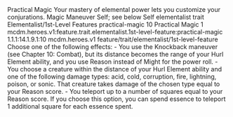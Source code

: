 <ability>
  <name>Practical Magic</name>
  <flavor>Your mastery of elemental power lets you customize your conjurations.</flavor>
  <keywords>
    <keyword>Magic</keyword>
  </keywords>
  <type>Maneuver</type>
  <distance>Self; see below</distance>
  <target>Self</target>
  <metadata>
    <class>elementalist</class>
    <feature_type>trait</feature_type>
    <file_dpath>Elementalist/1st-Level Features</file_dpath>
    <item_id>practical-magic</item_id>
    <item_index>10</item_index>
    <item_name>Practical Magic</item_name>
    <level>1</level>
    <scc>mcdm.heroes.v1:feature.trait.elementalist.1st-level-feature:practical-magic</scc>
    <scdc>1.1.1:14.1.9.1:10</scdc>
    <source>mcdm.heroes.v1</source>
    <type>feature/trait/elementalist/1st-level-feature</type>
  </metadata>
  <effects>
    <effect type="mundane">Choose one of the following effects:
- You use the Knockback maneuver (see Chapter 10: Combat), but its distance becomes the range of your Hurl Element ability, and you use Reason instead of Might for the power roll.
- You choose a creature within the distance of your Hurl Element ability and one of the following damage types: acid, cold, corruption, fire, lightning, poison, or sonic. That creature takes damage of the chosen type equal to your Reason score.
- You teleport up to a number of squares equal to your Reason score. If you choose this option, you can spend essence to teleport 1 additional square for each essence spent.</effect>
  </effects>
</ability>
